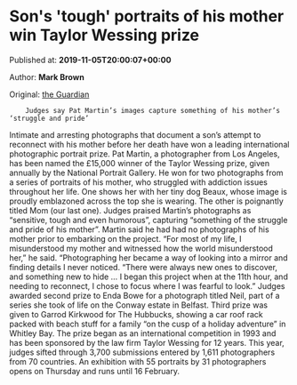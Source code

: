 
# Son's 'tough' portraits of his mother win Taylor Wessing prize

Published at: **2019-11-05T20:00:07+00:00**

Author: **Mark Brown**

Original: [the Guardian](https://www.theguardian.com/artanddesign/2019/nov/05/sons-tough-portraits-of-his-mother-win-taylor-wessing-prize)


        Judges say Pat Martin’s images capture something of his mother’s ‘struggle and pride’
      
Intimate and arresting photographs that document a son’s attempt to reconnect with his mother before her death have won a leading international photographic portrait prize.
Pat Martin, a photographer from Los Angeles, has been named the £15,000 winner of the Taylor Wessing prize, given annually by the National Portrait Gallery.
He won for two photographs from a series of portraits of his mother, who struggled with addiction issues throughout her life. One shows her with her tiny dog Beaux, whose image is proudly emblazoned across the top she is wearing. The other is poignantly titled Mom (our last one).
Judges praised Martin’s photographs as “sensitive, tough and even humorous”, capturing “something of the struggle and pride of his mother”.
Martin said he had had no photographs of his mother prior to embarking on the project.
“For most of my life, I misunderstood my mother and witnessed how the world misunderstood her,” he said. “Photographing her became a way of looking into a mirror and finding details I never noticed. “There were always new ones to discover, and something new to hide … I began this project when at the 11th hour, and needing to reconnect, I chose to focus where I was fearful to look.”
Judges awarded second prize to Enda Bowe for a photograph titled Neil, part of a series she took of life on the Conway estate in Belfast. Third prize was given to Garrod Kirkwood for The Hubbucks, showing a car roof rack packed with beach stuff for a family “on the cusp of a holiday adventure” in Whitley Bay.
The prize began as an international competition in 1993 and has been sponsored by the law firm Taylor Wessing for 12 years.
This year, judges sifted through 3,700 submissions entered by 1,611 photographers from 70 countries. An exhibition with 55 portraits by 31 photographers opens on Thursday and runs until 16 February.
